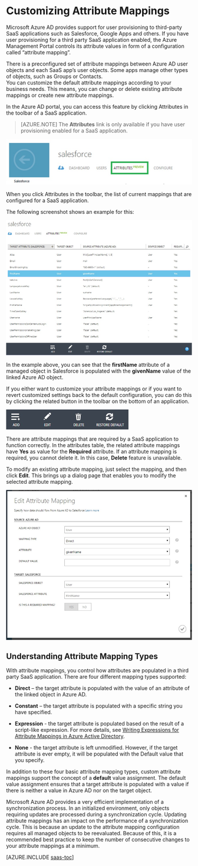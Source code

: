 <properties
	pageTitle="Customizing Attribute Mappings | Microsoft Azure"
	description="Learn what attribute mappings for SaaS apps in Azure Active Directory are how you can modify them to address your business needs."
	services="active-directory"
	documentationCenter=""
	authors="markusvi"
	manager="stevenpo"
	editor=""/>

<tags
	ms.service="active-directory"
	ms.workload="identity"
	ms.tgt_pltfrm="na"
	ms.devlang="na"
	ms.topic="article"
	ms.date="01/05/2016"
	ms.author="markusvi"/>


# Customizing Attribute Mappings


Microsoft Azure AD provides support for user provisioning to third-party SaaS applications such as Salesforce, Google Apps and others. If you have user provisioning for a third party SaaS application enabled, the Azure Management Portal controls its attribute values in form of a configuration called “attribute mapping”.

There is a preconfigured set of attribute mappings between Azure AD user objects and each SaaS app’s user objects. Some apps manage other types of objects, such as Groups or Contacts. <br> 
 You can customize the default attribute mappings according to your business needs. This means, you can change or delete existing attribute mappings or create new attribute mappings.

In the Azure AD portal, you can access this feature by clicking Attributes in the toolbar of a SaaS application.

> [AZURE.NOTE] The **Attributes** link is only available if you have user provisioning enabled for a SaaS application. 


![Salesforce][1] 


When you click Attributes in the toolbar, the list of current mappings that are configured for a SaaS application.

The following screenshot shows an example for this:



![Salesforce][2]  


In the example above, you can see that the **firstName** attribute of a managed object in Salesforce is populated with the **givenName** value of the linked Azure AD object.

If you either want to customize your attribute mappings or if you want to revert customized settings back to the default configuration, you can do this by clicking the related button in the toolbar on the bottom of an application.


![Salesforce][3]  


There are attribute mappings that are required by a SaaS application to function correctly. 
 In the attributes table, the related attribute mappings have **Yes** as value for the **Required** attribute. If an attribute mapping is required, you cannot delete it. In this case, **Delete** feature is unavailable.

To modify an existing attribute mapping, just select the mapping, and then click **Edit**. This brings up a dialog page that enables you to modify the selected attribute mapping.


![Edit Attribute Mapping][4]  



## Understanding Attribute Mapping Types


With attribute mappings, you control how attributes are populated in a third party SaaS application. 
There are four different mapping types supported:

- **Direct** – the target attribute is populated with the value of an attribute of the linked object in Azure AD.


- **Constant** – the target attribute is populated with a specific string you have specified.


- **Expression** - the target attribute is populated based on the result of a script-like expression. 
For more details, see [Writing Expressions for Attribute Mappings in Azure Active Directory](active-directory-saas-writing-expressions-for-attribute-mappings.md).


- **None** - the target attribute is left unmodified. However, if the target attribute is ever empty, it will be populated with the Default value that you specify.



In addition to these four basic attribute mapping types, custom attribute mappings support the concept of a **default** value assignment. The default value assignment ensures that a target attribute is populated with a value if there is neither a value in Azure AD nor on the target object.

Microsoft Azure AD provides a very efficient implementation of a synchronization process. 
 In an initialized environment, only objects requiring updates are processed during a synchronization cycle. 
 Updating attribute mappings has an impact on the performance of a synchronization cycle. 
 This is because an update to the attribute mapping configuration requires all managed objects to be reevaluated. 
 Because of this, it is a recommended best practice to keep the number of consecutive changes to your attribute mappings at a minimum.



[AZURE.INCLUDE [saas-toc](../../includes/active-directory-saas-toc.md)]

<!--Image references-->
[1]: ./media/active-directory-saas-customizing-attribute-mappings/ic765497.png
[2]: ./media/active-directory-saas-customizing-attribute-mappings/ic775419.png
[3]: ./media/active-directory-saas-customizing-attribute-mappings/ic775420.png
[4]: ./media/active-directory-saas-customizing-attribute-mappings/ic775421.png
